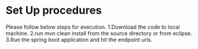 # Set Up procedures
Please follow below steps for execution.
1.Download the code to local machine.
2.run mvn clean install from the source directory or from eclipse.
3.Run the spring boot application and hit the endpoint urls.
